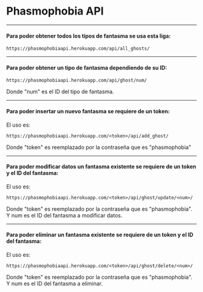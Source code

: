 # Phasmophobia API
--------------

#### Para poder obtener todos los tipos de fantasma se usa esta liga:
```
https://phasmophobiaapi.herokuapp.com/api/all_ghosts/
```
--------------
#### Para poder obtener un tipo de fantasma dependiendo de su ID:
```
https://phasmophobiaapi.herokuapp.com/api/ghost/num/
```
Donde "num" es el ID del tipo de fantasma.

--------------
#### Para poder insertar un nuevo fantasma se requiere de un token:
El uso es:

```
https://phasmophobiaapi.herokuapp.com/<token>/api/add_ghost/
```
Donde "token" es reemplazado por la contraseña que es "phasmophobia"

--------------
#### Para poder modificar datos un fantasma existente se requiere de un token y el ID del fantasma:
El uso es:
```
https://phasmophobiaapi.herokuapp.com/<token>/api/ghost/update/<num>/
```
Donde "token" es reemplazado por la contraseña que es "phasmophobia". Y num es el ID del fantasma a modificar datos.

--------------
#### Para poder eliminar un fantasma existente se requiere de un token y el ID del fantasma:
El uso es:
```
https://phasmophobiaapi.herokuapp.com/<token>/api/ghost/delete/<num>/
```
Donde "token" es reemplazado por la contraseña que es "phasmophobia". Y num es el ID del fantasma a eliminar.